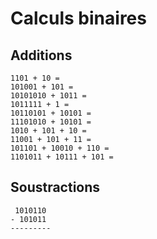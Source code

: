 # Calculs binaires

## Additions

```
1101 + 10 =
101001 + 101 =
10101010 + 1011 =
1011111 + 1 =
10110101 + 10101 =
11101010 + 10101 =
1010 + 101 + 10 =
11001 + 101 + 11 =
101101 + 10010 + 110 =
1101011 + 10111 + 101 =
```

## Soustractions

```
 1010110
- 101011
---------

```
